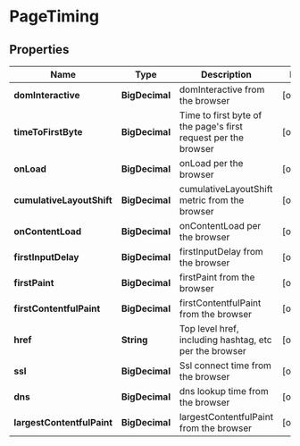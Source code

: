 

# PageTiming


## Properties

| Name | Type | Description | Notes |
|------------ | ------------- | ------------- | -------------|
|**domInteractive** | **BigDecimal** | domInteractive from the browser |  [optional] |
|**timeToFirstByte** | **BigDecimal** | Time to first byte of the page&#39;s first request per the browser |  [optional] |
|**onLoad** | **BigDecimal** | onLoad per the browser |  [optional] |
|**cumulativeLayoutShift** | **BigDecimal** | cumulativeLayoutShift metric from the browser |  [optional] |
|**onContentLoad** | **BigDecimal** | onContentLoad per the browser |  [optional] |
|**firstInputDelay** | **BigDecimal** | firstInputDelay from the browser |  [optional] |
|**firstPaint** | **BigDecimal** | firstPaint from the browser |  [optional] |
|**firstContentfulPaint** | **BigDecimal** | firstContentfulPaint from the browser |  [optional] |
|**href** | **String** | Top level href, including hashtag, etc per the browser |  [optional] |
|**ssl** | **BigDecimal** | Ssl connect time from the browser |  [optional] |
|**dns** | **BigDecimal** | dns lookup time from the browser |  [optional] |
|**largestContentfulPaint** | **BigDecimal** | largestContentfulPaint from the browser |  [optional] |



